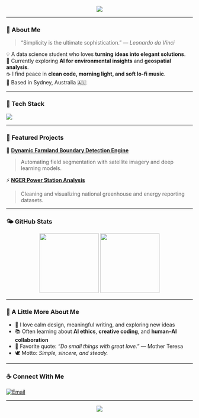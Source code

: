 <p align="center">
  <img src="https://readme-typing-svg.herokuapp.com?color=8AB6D6&center=true&lines=Hi,+I'm+Xinyi+He+🌿;Data+Science+|+AI+|+Creativity;Welcome+to+my+little+corner+of+the+internet!+☁️" />
</p>

---

### 🌸 About Me

> “Simplicity is the ultimate sophistication.” — *Leonardo da Vinci*  

💡 A data science student who loves **turning ideas into elegant solutions**.  
🌾 Currently exploring **AI for environmental insights** and **geospatial analysis**.  
☕ I find peace in **clean code, morning light, and soft lo-fi music**.  
📍 Based in Sydney, Australia 🇦🇺  

---

### 🧩 Tech Stack

<p align="left">
  <img src="https://skillicons.dev/icons?i=python,pytorch,tensorflow,git,postgresql,linux,docker,vscode,qgis" />
</p>

---

### 📘 Featured Projects

🌿 [**Dynamic Farmland Boundary Detection Engine**](https://github.com/xihe0498/boundary-detection)  
> Automating field segmentation with satellite imagery and deep learning models.

⚡ [**NGER Power Station Analysis**](https://github.com/xihe0498/nger-energy-analysis)  
> Cleaning and visualizing national greenhouse and energy reporting datasets.

---

### 🌤️ GitHub Stats

<p align="center">
  <img height="160em" src="https://github-readme-stats.vercel.app/api?username=xihe0498&show_icons=true&theme=transparent&title_color=8AB6D6&icon_color=8AB6D6&text_color=5A6E7D" />
  <img height="160em" src="https://github-readme-stats.vercel.app/api/top-langs/?username=xihe0498&layout=compact&theme=transparent&title_color=8AB6D6&text_color=5A6E7D" />
</p>

---

### 🌱 A Little More About Me

- 🌸 I love calm design, meaningful writing, and exploring new ideas  
- 📚 Often learning about **AI ethics**, **creative coding**, and **human–AI collaboration**  
- 💬 Favorite quote: *“Do small things with great love.”* — Mother Teresa  
- 🕊️ Motto: *Simple, sincere, and steady.*

---

### ☕ Connect With Me

[![Email](https://img.shields.io/badge/-Email-8AB6D6?logo=gmail&logoColor=white&style=flat-square)](mailto:1662470131@qq.com)

---

<p align="center">
  <img src="https://capsule-render.vercel.app/api?type=soft&color=8AB6D6&height=60&section=footer&text=Thanks+for+visiting!+💙&fontColor=ffffff&fontSize=20" />
</p>
